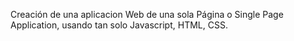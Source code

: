 Creación de una aplicacion Web de una sola Página o Single Page Application, usando tan solo Javascript, HTML, CSS.
